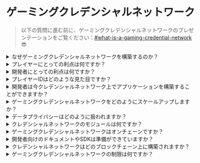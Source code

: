 # ゲーミングクレデンシャルネットワーク

> 以下の質問に進む前に、ゲーミングクレデンシャルネットワークのプレゼンテーションをご覧ください：[#what-is-a-gaming-credential-network](gaming-credential-network.md#what-is-a-gaming-credential-network "mention") 😎

<details>

<summary>なぜゲーミングクレデンシャルネットワークを構築するのか？</summary>

余暇が増えている現代社会において、プレイヤーは無数の時間をゲームの世界に没頭して過ごしています。しかし、これらの経験から生み出されるデータはしばしば過小評価され、複数のゲームに断片化されています。XBorgはプレイヤーの時間の価値を認識し、彼らのデータを意味のあるものにし、価値を持たせることを目指しています。これをゲームの[**分散型識別子（DID）**](https://www.w3.org/TR/did-core/)システムと考えてください。\
\
さらに、ゲーミングクレデンシャルネットワークは、プレイヤーのアイデンティティに結びついたより良いゲームアプリケーションの作成と相互運用性を可能にします。

</details>

<details>

<summary>プレイヤーにとっての利点は何ですか？</summary>

* プレイヤーは自分のゲームデータを一箇所に所有し、集約する
* プレイヤーはエコシステム内のゲームアプリケーションやユーティリティへのアクセスを得る
* プレイヤーは自分のデータを収益化することができる

</details>

<details>

<summary>開発者にとっての利点は何ですか？</summary>

* 開発者はカスタムプレイヤーエクスペリエンスを開発できる
* 企業は料金を支払ってプレイヤーをターゲットにユーザーを獲得できる
* ゲーミングクレデンシャルネットワークはゲームや開発者への即時アクセスを提供し、リーチを拡大する
* 開発者はより詳細なデータにアクセスでき、マッチメイキングの精度やその他のアプリ機能を向上させる
* プラットフォームは、評判ベースの貸付などのアプリケーションの新しい使用例を可能にする

</details>

<details>

<summary>プレイヤーIDはどのような見た目ですか？</summary>

プレイヤーIDは、ユーザーが取得したすべてのSoulboundトークンの集約を表すSoulboundトークンです。プレイヤーIDには、LensプロトコルなどのXBorgエコシステム外のSoulboundトークンも組み込まれています。

</details>

<details>

<summary>開発者は今クレデンシャルネットワーク上でアプリケーションを構築することができますか？</summary>

現在、ゲーミングクレデンシャルネットワークは集中化されています。ネットワークが分散化された後、開発者はその上で構築することができます。

</details>

<details>

<summary>ゲーミングクレデンシャルネットワークをどのようにスケールアップしますか？</summary>

ゲーミングおよびコミュニティエンゲージメントアプリは、ゲーミングクレデンシャルネットワークをスケールアップするための主要なアプリケーションです。

</details>

<details>

<summary>データプライバシーはどのように扱われますか？</summary>

将来のプロトコルの反復では、オプトイン/オプトアウト機能を有効にすることで、プレイヤーが関連するデータポイントを選択的に開示できるようになります。さらに、ゼロ知識技術は後続のアップデートで組み込まれる予定であり、プラットフォームのプライバシーとデータセキュリティへの揺るぎないコミットメントを強調しています。

</details>

<details>

<summary>クレデンシャルネットワークのモジュールは何ですか？</summary>

* コミュニティ
* プレイヤー
* ゲーム

#### ![](../.gitbook/assets/modules.png)

</details>

<details>

<summary>ゲーミングクレデンシャルネットワークはオンチェーンですか？</summary>

現在、ゲーミングクレデンシャルネットワークはオフチェーンで安全に保存されています。しかし、エコシステムが勢いを増し、ユーザーベースが10万人を超えると、ネットワークはブロックチェーンにスムーズに移行し、XBorgのアクセシビリティと透明性への不変のコミットメントを強調します。

</details>

<details>

<summary>開発者向けのドキュメントやSDKは準備ができていますか？</summary>

現在作業中ですが、2024年夏の終わりまでにリリースされることはないでしょう。

</details>

<details>

<summary>クレデンシャルネットワークはどのブロックチェーン上に構築されますか？</summary>

初期段階ではPolygonおよび他のL2です。ネットワークが勢いを増すにつれて、それ自体がL2/L3として知られるようになるBorgチェーンになります。

</details>

<details>

<summary>ゲーミングクレデンシャルネットワークの制限は何ですか？</summary>

* **シビル耐性：** ネットワークインフラの固有の制約は、ユーザーが偽の人格を採用したり、人工知能などの先進技術を使用してデジタルアイデンティティを操作したりする脆弱性にあります。シビル攻撃の有害な影響を軽減するための効果的な戦略の一つに、ネットワークの基本プロトコルにアイデンティティの証明メカニズムを組み込むことが含まれます。

<!---->

* **スケール：** クレデンシャルネットワークの真の価値提案は、必要なレベルのネットワークスケールを達成することに依存しており、現在、XBorgにとって重要な戦略的優先事項です。しかし、この目標が実現されると、ネットワークから導き出される潜在的なユーティリティは真に無限です。

</details>
